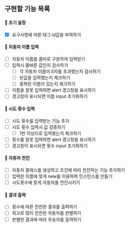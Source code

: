 ## 구현할 기능 목록

#### 📌 초기 설정

- [x] 요구사항에 따른 태그 id값을 부여하기

#### 📌 자동차 이름 입력

- [ ] 자동자 이름을 콤마로 구분하여 입력받기
- [ ] 입력시 올바른 값인지 검사하기
  - [ ] 각 자동차 이름이 5자를 초과했는지 검사하기
  - [ ] 빈값을 입력했는지 체크하기
  - [ ] 중복된 이름이 있는지 체크하기
- [ ] 이름을 잘못 입력하면 alert 경고창을 표시하기
- [ ] 경고창이 표시되면 이름 input 초기화하기

#### 📌 시도 횟수 입력

- [ ] 시도 횟수를 입력받는 기능 추가
- [ ] 시도 횟수 입력시 값 검증하기
  - [ ] 1번 이상으로 입력했는지 체크하기
- [ ] 횟수를 잘못 입력하면 alert 경고창을 표시하기
- [ ] 경고창이 표시되면 횟수 input 초기화하기

#### 📌 자동차 전진

- [ ] 자동차 클래스를 생성하고 조건에 따라 전진하는 기능 추가하기
- [ ] 입력한 이름에 맞게 new를 이용하여 인스턴스를 만들기
- [ ] 시도횟수에 맞게 자동차를 전진시키기

#### 📌 결과 출력

- [ ] 횟수에 따른 전진한 결과를 출력하기
- [ ] 최고로 많이 전진한 자동차를 판별하기
- [ ] 판별한 결과에 따라 우승자를 출력하기
